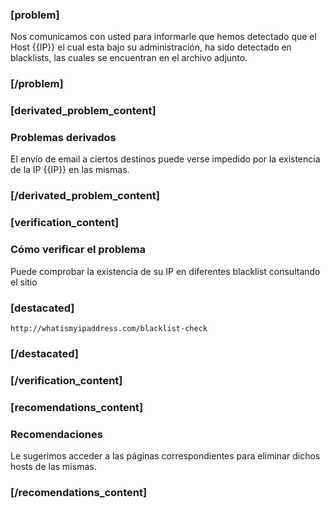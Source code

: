 ### [problem]

Nos comunicamos con usted para informarle que hemos detectado que el Host {{IP}} el cual esta bajo su administración, ha sido detectado en blacklists, las cuales se encuentran en el archivo adjunto.

### [/problem]

### [derivated_problem_content]
### Problemas derivados

El envío de email a ciertos destinos puede verse impedido por la existencia de la IP {{IP}} en las mismas.

### [/derivated_problem_content]


### [verification_content]
### Cómo verificar el problema
Puede comprobar la existencia de su IP en diferentes blacklist consultando el sitio
### [destacated]
    http://whatismyipaddress.com/blacklist-check
### [/destacated]
### [/verification_content]

### [recomendations_content]
### Recomendaciones

Le sugerimos acceder a las páginas correspondientes para eliminar dichos hosts de las mismas.

### [/recomendations_content]




